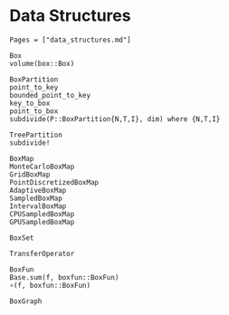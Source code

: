 # Data Structures

```@index
Pages = ["data_structures.md"]
```

```@docs
Box
volume(box::Box)
```

```@docs
BoxPartition
point_to_key
bounded_point_to_key
key_to_box
point_to_box
subdivide(P::BoxPartition{N,T,I}, dim) where {N,T,I}
```

```@docs
TreePartition
subdivide!
```

```@docs
BoxMap
MonteCarloBoxMap
GridBoxMap
PointDiscretizedBoxMap
AdaptiveBoxMap
SampledBoxMap
IntervalBoxMap
CPUSampledBoxMap
GPUSampledBoxMap
```

```@docs
BoxSet
```

```@docs
TransferOperator
```

```@docs
BoxFun
Base.sum(f, boxfun::BoxFun)
∘(f, boxfun::BoxFun)
```

```@docs
BoxGraph
```
